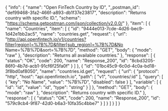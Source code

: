 {
  "info": {
    "name": "Open FinTech Country by ID",
    "_postman_id": "def99468-3fa2-466f-a893-db1f37e23817",
    "description": "Returns country with specific ID.",
    "schema": "https://schema.getpostman.com/json/collection/v2.0.0/"
  },
  "item": [
    {
      "name": "Countries",
      "item": [
        {
          "id": "9444e013-7cde-4d26-bec9-1d42e1bb2ac5",
          "name": "countries.get",
          "request": {
            "url": "http://api.openfintech.io/v1/countries?filter[region]=%7B%7D&filter[sub_region]=%7B%7D&No Name=%7B%7D&sort=%7B%7D",
            "method": "GET",
            "body": {
              "mode": "raw"
            },
            "description": "Returns all available countries."
          },
          "response": [
            {
              "status": "OK",
              "code": 200,
              "name": "Response_200",
              "id": "8cbd3205-86f0-4b7d-acb1-91cf6f25fa0f"
            }
          ]
        },
        {
          "id": "01bc45c9-6c0d-4c0a-bd18-3f8bd0af8050",
          "name": "countries.id.get",
          "request": {
            "url": {
              "protocol": "http",
              "host": "api.openfintech.io",
              "path": [
                "v1",
                "countries/:id"
              ],
              "query": [
                {
                  "key": "No Name",
                  "value": "%7B%7D",
                  "disabled": false
                }
              ],
              "variable": [
                {
                  "id": "id",
                  "value": "id",
                  "type": "string"
                }
              ]
            },
            "method": "GET",
            "body": {
              "mode": "raw"
            },
            "description": "Returns country with specific ID."
          },
          "response": [
            {
              "status": "OK",
              "code": 200,
              "name": "Response_200",
              "id": "579c9cb4-9f87-42d0-b6a3-10fa35c4bbe7"
            }
          ]
        }
      ]
    }
  ]
}